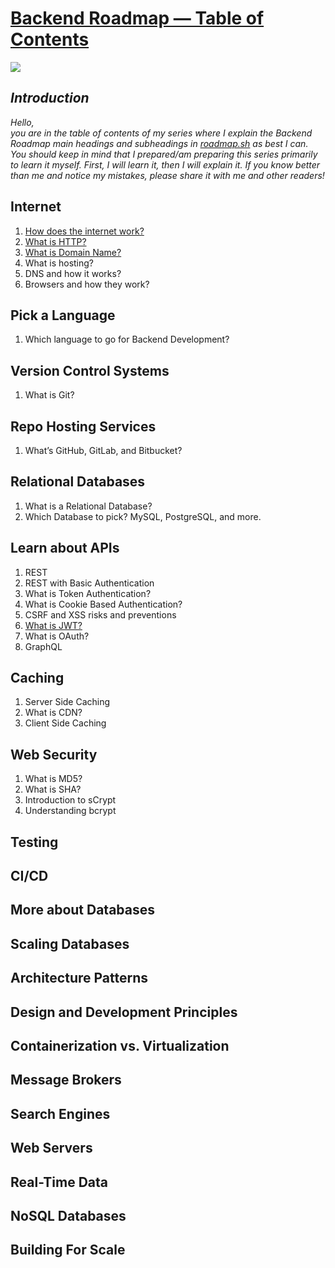 # <a href="https://medium.com/@firatmelih/backend-roadmap-table-of-contents-8c3d9a20383a"> Backend Roadmap — Table of Contents <a/>

<img src="https://miro.medium.com/v2/resize:fit:640/format:webp/1*guq-cy1aK-ZZlXOJzJ23nA.png"/>


## <i>Introduction</i>

<i>
Hello,<br>
you are in the table of contents of my series where I explain the Backend Roadmap main headings and subheadings in 
<a href="https://roadmap.sh">roadmap.sh</a>
as best I can. You should keep in mind that I prepared/am preparing this series primarily to learn it myself. First, I will learn it, then I will explain it. If you know better than me and notice my mistakes, please share it with me and other readers!
</i>

## Internet
1. <a href="https://medium.com/@firatmelih/how-does-the-internet-work-daa8f5447690">How does the internet work?</a>
2. <a href="https://medium.com/@firatmelih/what-is-http-9b495f22bffa">What is HTTP?</a>
3. <a href="https://medium.com/@firatmelih/what-is-domain-name-9cb077ba375e">What is Domain Name?</a>
4. What is hosting?
5. DNS and how it works?
6. Browsers and how they work?

## Pick a Language
1. Which language to go for Backend Development?

## Version Control Systems
1. What is Git?

## Repo Hosting Services
1. What’s GitHub, GitLab, and Bitbucket?

## Relational Databases
1. What is a Relational Database?
2. Which Database to pick? MySQL, PostgreSQL, and more.

## Learn about APIs
1. REST
2. REST with Basic Authentication
3. What is Token Authentication?
4. What is Cookie Based Authentication?
5. CSRF and XSS risks and preventions
6. <a href="https://medium.com/@firatmelih/what-is-jwt-8f570fa2470e">What is JWT?</a>
7. What is OAuth?
8. GraphQL

## Caching
1. Server Side Caching
2. What is CDN?
3. Client Side Caching

## Web Security
1. What is MD5?
2. What is SHA?
3. Introduction to sCrypt
4. Understanding bcrypt

## Testing

## CI/CD

## More about Databases

## Scaling Databases

## Architecture Patterns

## Design and Development Principles

## Containerization vs. Virtualization

## Message Brokers

## Search Engines

## Web Servers

## Real-Time Data

## NoSQL Databases

## Building For Scale
